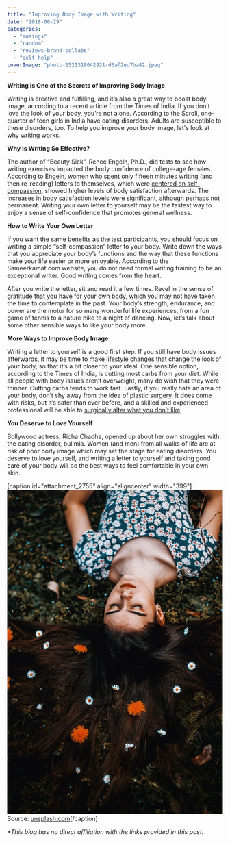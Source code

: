 ```yaml
---
title: "Improving Body Image with Writing"
date: "2018-06-29"
categories: 
  - "musings"
  - "random"
  - "reviews-brand-collabs"
  - "self-help"
coverImage: "photo-1521318042921-d6af2ed7ba42.jpeg"
---
```


**Writing is One of the Secrets of Improving Body Image**

Writing is creative and fulfilling, and it’s also a great way to boost body image, according to a recent article from the Times of India. If you don’t love the look of your body, you’re not alone. According to the Scroll, one-quarter of teen girls in India have eating disorders. Adults are susceptible to these disorders, too. To help you improve your body image, let's look at why writing works.

**Why Is Writing So Effective?**

The author of “Beauty Sick”, Renee Engeln, Ph.D., did tests to see how writing exercises impacted the body confidence of college-age females. According to Engeln, women who spent only fifteen minutes writing (and then re-reading) letters to themselves, which were [centered on self-compassion](https://www.psychologytoday.com/us/blog/feeling-it/201306/compassion-our-first-instinct), showed higher levels of body satisfaction afterwards. The increases in body satisfaction levels were significant, although perhaps not permanent. Writing your own letter to yourself may be the fastest way to enjoy a sense of self-confidence that promotes general wellness.

**How to Write Your Own Letter**

If you want the same benefits as the test participants, you should focus on writing a simple “self-compassion” letter to your body. Write down the ways that you appreciate your body’s functions and the way that these functions make your life easier or more enjoyable. According to the Sameerkamat.com website, you do not need formal writing training to be an exceptional writer. Good writing comes from the heart.

After you write the letter, sit and read it a few times. Revel in the sense of gratitude that you have for your own body, which you may not have taken the time to contemplate in the past. Your body’s strength, endurance, and power are the motor for so many wonderful life experiences, from a fun game of tennis to a nature hike to a night of dancing. Now, let’s talk about some other sensible ways to like your body more.

**More Ways to Improve Body Image**

Writing a letter to yourself is a good first step. If you still have body issues afterwards, it may be time to make lifestyle changes that change the look of your body, so that it’s a bit closer to your ideal. One sensible option, according to the Times of India, is cutting most carbs from your diet. While all people with body issues aren’t overweight, many do wish that they were thinner. Cutting carbs tends to work fast. Lastly, if you really hate an area of your body, don’t shy away from the idea of plastic surgery. It does come with risks, but it’s safer than ever before, and a skilled and experienced professional will be able to [surgically alter what you don’t like](https://www.drcoberly.com/).

**You Deserve to Love Yourself**

Bollywood actress, Richa Chadha, opened up about her own struggles with the eating disorder, bulimia. Women (and men) from all walks of life are at risk of poor body image which may set the stage for eating disorders. You deserve to love yourself, and writing a letter to yourself and taking good care of your body will be the best ways to feel comfortable in your own skin.

\[caption id="attachment\_2755" align="aligncenter" width="399"\][![](images/photo-1521318042921-d6af2ed7ba42.jpeg)](https://ifsbutsandsetcs.com/wp-content/uploads/2018/06/photo-1521318042921-d6af2ed7ba42.jpeg) Source: [unsplash.com](https://unsplash.com/photos/WSH-upIXDNA)\[/caption\]

_\*This blog has no direct affiliation with the links provided in this post._
